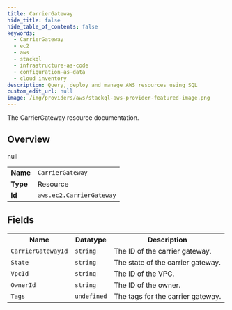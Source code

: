 ```yaml
---
title: CarrierGateway
hide_title: false
hide_table_of_contents: false
keywords:
  - CarrierGateway
  - ec2
  - aws
  - stackql
  - infrastructure-as-code
  - configuration-as-data
  - cloud inventory
description: Query, deploy and manage AWS resources using SQL
custom_edit_url: null
image: /img/providers/aws/stackql-aws-provider-featured-image.png
---
```

The CarrierGateway resource documentation.

## Overview
<table><tbody>
<tr><td><b>Name</b></td><td><code>CarrierGateway</code></td></tr>
<tr><td><b>Type</b></td><td>Resource</td></tr>
null
<tr><td><b>Id</b></td><td><code>aws.ec2.CarrierGateway</code></td></tr>
</tbody></table>

## Fields
<table><tbody>
<tr><th>Name</th><th>Datatype</th><th>Description</th></tr>
<tr><td><code>CarrierGatewayId</code></td><td><code>string</code></td><td>The ID of the carrier gateway.</td></tr><tr><td><code>State</code></td><td><code>string</code></td><td>The state of the carrier gateway.</td></tr><tr><td><code>VpcId</code></td><td><code>string</code></td><td>The ID of the VPC.</td></tr><tr><td><code>OwnerId</code></td><td><code>string</code></td><td>The ID of the owner.</td></tr><tr><td><code>Tags</code></td><td><code>undefined</code></td><td>The tags for the carrier gateway.</td></tr>
</tbody></table>